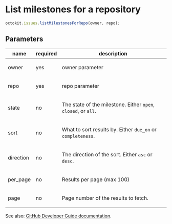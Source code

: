 # List milestones for a repository

```js
octokit.issues.listMilestonesForRepo(owner, repo);
```

## Parameters

<table>
  <thead>
    <tr>
      <th>name</th>
      <th>required</th>
      <th>description</th>
    </tr>
  </thead>
  <tbody>
    <tr><td>owner</td><td>yes</td><td>

owner parameter

</td></tr>
<tr><td>repo</td><td>yes</td><td>

repo parameter

</td></tr>
<tr><td>state</td><td>no</td><td>

The state of the milestone. Either `open`, `closed`, or `all`.

</td></tr>
<tr><td>sort</td><td>no</td><td>

What to sort results by. Either `due_on` or `completeness`.

</td></tr>
<tr><td>direction</td><td>no</td><td>

The direction of the sort. Either `asc` or `desc`.

</td></tr>
<tr><td>per_page</td><td>no</td><td>

Results per page (max 100)

</td></tr>
<tr><td>page</td><td>no</td><td>

Page number of the results to fetch.

</td></tr>
  </tbody>
</table>

See also: [GitHub Developer Guide documentation](endpoint.documentationUrl).
